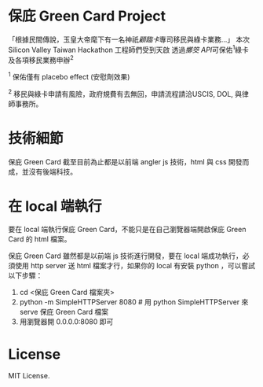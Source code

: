 # 保庇 Green Card Project
「根據民間傳說，玉皇大帝麾下有一名神祇*顧臨卡*專司移民與綠卡業務...」
本次 Silicon Valley Taiwan Hackathon 工程師們受到天啟 透過*擲筊 API*可保佑<sup>1</sup>綠卡及各項移民業務申辦<sup>2</sup>

<sup>1</sup> 保佑僅有 placebo effect (安慰劑效果)

<sup>2</sup> 移民與綠卡申請有風險，政府規費有去無回，申請流程請洽USCIS, DOL, 與律師事務所。

# 技術細節
保庇 Green Card 截至目前為止都是以前端 angler js 技術，html 與 css 開發而成，並沒有後端科技。

# 在 local 端執行
要在 local 端執行保庇 Green Card，不能只是在自己瀏覽器端開啟保庇 Green Card 的 html 檔案。

保庇 Green Card 雖然都是以前端 js 技術進行開發，要在 local 端成功執行，必須使用 http server 送 html 檔案才行，如果你的 local 有安裝 python ，可以嘗試以下步驟：

1. cd <保庇 Green Card 檔案夾>
2. python -m SimpleHTTPServer 8080 # 用 python SimpleHTTPServer 來 serve 保庇 Green Card 檔案
3. 用瀏覽器開 0.0.0.0:8080 即可

# License
MIT License.